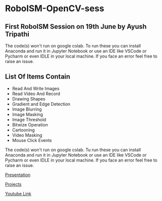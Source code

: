 # RoboISM-OpenCV-sess

## First RoboISM Session on 19th June by Ayush Tripathi
The code(s) won't run on google colab. To run these you can install Anaconda and run it in Jupyter Notebook or use an IDE like VSCode or Pycharm or even IDLE in your local machine. If you face an error feel free to raise an issue.

## List Of Items Contain

- Read And Write Images
- Read Video And Record
- Drawing Shapes
- Gradient and Edge Detection
- Image Blurring
- Image Masking
- Image Threshold
- Bitwize Operation
- Cartooning
- Video Masking
- Mouse Click Events

The code(s) won't run on google colab. Tu run these you can install Anaconda and run it in Jupyter Notebook or use an IDE like VSCode or Pycharm or even IDLE in your local machine. If you face an error feel free to raise an issue.

[Presentation](https://www.canva.com/design/DAEhtQkzbJI/A4g2eGVurkCcjdKrVJowVw/view?utm_content=DAEhtQkzbJI&utm_campaign=designshare&utm_medium=link&utm_source=sharebutton)

[Projects](https://github.com/old-school-kid/OpenCV-projects)

[Youtube Link](https://youtu.be/pW87rePz-8s)

